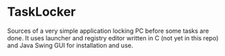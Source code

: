 # TaskLocker
Sources of a very simple application locking PC before some tasks are done. It uses launcher and registry editor written in C (not yet in this repo) and Java Swing GUI for installation and use.

